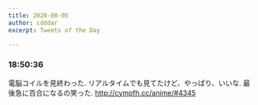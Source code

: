 ```yaml
---
title: 2020-08-05
author: cdddar
excerpt: Tweets of the Day

---
```


### 18:50:36

電脳コイルを見終わった.
リアルタイムでも見てたけど、やっぱり、いいな.
最後急に百合になるの笑った.
http://cympfh.cc/anime/#4345

